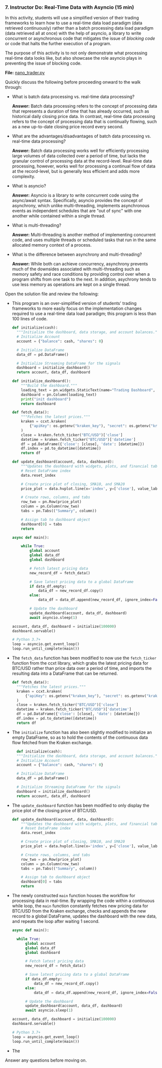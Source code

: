 ### 7. Instructor Do: Real-Time Data with Asyncio (15 min)

In this activity, students will use a simplified version of their trading frameworks to learn how to use a real-time data load paradigm (data retrieved continuously) rather than a batch processing data load paradigm (data retrieved all at once) with the help of asyncio, a library to write concurrent or asynchronous code that mitigates the issue of *blocking code* or code that halts the further execution of a program.

The purpose of this activity is to not only demonstrate what processing real-time data looks like, but also showcase the role asyncio plays in preventing the issue of blocking code.

**File:** [nano_trader.py](Activities/05-Ins_Asyncio/Solved/nano_trader.py)

Quickly discuss the following before proceeding onward to the walk through:

* What is batch data processing vs. real-time data processing?

  **Answer:** Batch data processing refers to the concept of processing data that represents a duration of time that has already occurred, such as historical daily closing price data. In contrast, real-time data processing refers to the concept of processing data that is continually flowing, such as a new up-to-date closing price record every second.

* What are the advantages/disadvantages of batch data processing vs. real-time data processing?

  **Answer:** Batch data processing works well for efficiently processing large volumes of data collected over a period of time, but lacks the granular control of processing data at the record-level. Real-time data processing, however, works well for processing a continual flow of data at the record-level, but is generally less efficient and adds more complexity.

* What is asyncio?

  **Answer:** Asyncio is a library to write concurrent code using the async/await syntax. Specifically, asyncio provides the concept of asynchrony, which unlike multi-threading, implements asynchronous events as independent schedules that are "out of sync" with one another while contained within a single thread.

* What is multi-threading?

  **Answer:** Multi-threading is another method of implementing concurrent code, and uses multiple threads or scheduled tasks that run in the same allocated memory context of a process.

* What is the difference between asynchrony and multi-threading?

  **Answer:** While both can achieve concurrency, asynchrony prevents much of the downsides associated with multi-threading such as memory safety and race conditions by providing control over when a program shifts from one task to the next. In addition, asychrony tends to use less memory as operations are kept on a single thread.

Open the solution file and review the following:

* This program is an over-simplified version of students' trading frameworks to more easily focus on the implementation changes required to use a real-time data load paradigm; this program is less than 100 lines of code.

  ```python
  def initialize(cash):
    """Initialize the dashboard, data storage, and account balances."""
    # Initialize Account
    account = {"balance": cash, "shares": 0}

    # Initialize DataFrame
    data_df = pd.DataFrame()

    # Initialize Streaming DataFrame for the signals
    dashboard = initialize_dashboard()
    return account, data_df, dashboard

  def initialize_dashboard():
      """Build the dashboard."""
      loading_text = pn.widgets.StaticText(name="Trading Dashboard", value="Loading...")
      dashboard = pn.Column(loading_text)
      print("init dashboard")
      return dashboard

  def fetch_data():
      """Fetches the latest prices."""
      kraken = ccxt.kraken(
          {"apiKey": os.getenv("kraken_key"), "secret": os.getenv("kraken_secret")}
      )
      close = kraken.fetch_ticker("BTC/USD")['close']
      datetime = kraken.fetch_ticker("BTC/USD")['datetime']
      df = pd.DataFrame({'close': [close], 'date': [datetime]})
      df.index = pd.to_datetime([datetime])
      return df

  def update_dashboard(account, data, dashboard):
      """Updates the dashboard with widgets, plots, and financial tables"""
      # Reset DataFrame index
      data.reset_index

      # Create price plot of closing, SMA10, and SMA20
      price_plot = data.hvplot.line(x='index', y=['close'], value_label='Price', width=1000, height=400, rot=90)

      # Create rows, columns, and tabs
      row_two = pn.Row(price_plot)
      column = pn.Column(row_two)
      tabs = pn.Tabs(("Summary", column))

      # Assign tab to dashboard object
      dashboard[0] = tabs
      return

  async def main():

      while True:
          global account
          global data_df
          global dashboard

          # Fetch latest pricing data
          new_record_df = fetch_data()

          # Save latest pricing data to a global DataFrame
          if data_df.empty:
              data_df = new_record_df.copy()
          else:
              data_df = data_df.append(new_record_df, ignore_index=False)

          # Update the dashboard
          update_dashboard(account, data_df, dashboard)
          await asyncio.sleep(1)

  account, data_df, dashboard = initialize(100000)
  dashboard.servable()

  # Python 3.7+
  loop = asyncio.get_event_loop()
  loop.run_until_complete(main())
  ```

* The `fetch_data` function has been modified to now use the `fetch_ticker` function from the ccxt library, which grabs the latest pricing data for BTC/USD rather than price data over a period of time, and imports the resulting data into a DataFrame that can be returned.

  ```python
  def fetch_data():
    """Fetches the latest prices."""
    kraken = ccxt.kraken(
        {"apiKey": os.getenv("kraken_key"), "secret": os.getenv("kraken_secret")}
    )
    close = kraken.fetch_ticker("BTC/USD")['close']
    datetime = kraken.fetch_ticker("BTC/USD")['datetime']
    df = pd.DataFrame({'close': [close], 'date': [datetime]})
    df.index = pd.to_datetime([datetime])
    return df
  ```

* The `initialize` function has also been slightly modified to initialize an empty DataFrame, so as to hold the contents of the continuous data flow fetched from the Kraken exchange.

  ```python
    def initialize(cash):
    """Initialize the dashboard, data storage, and account balances."""
    # Initialize Account
    account = {"balance": cash, "shares": 0}

    # Initialize DataFrame
    data_df = pd.DataFrame()

    # Initialize Streaming DataFrame for the signals
    dashboard = initialize_dashboard()
    return account, data_df, dashboard
  ```

* The `update_dashboard` function has been modified to only display the price plot of the closing price of BTC/USD.

  ```python
  def update_dashboard(account, data, dashboard):
      """Updates the dashboard with widgets, plots, and financial tables"""
      # Reset DataFrame index
      data.reset_index

      # Create price plot of closing, SMA10, and SMA20
      price_plot = data.hvplot.line(x='index', y=['close'], value_label='Price', width=1000, height=400, rot=90)

      # Create rows, columns, and tabs
      row_two = pn.Row(price_plot)
      column = pn.Column(row_two)
      tabs = pn.Tabs(("Summary", column))

      # Assign tab to dashboard object
      dashboard[0] = tabs
      return
  ```

* The newly constructed `main` function houses the workflow for processing data in real-time. By wrapping the code within a continuous while loop, the `main` function constantly fetches new pricing data for BTC/USD from the Kraken exchange, checks and appends the new record to a global DataFrame, updates the dashboard with the new data, and repeats the loop after waiting 1 second.

  ```python
  async def main():

    while True:
        global account
        global data_df
        global dashboard

        # Fetch latest pricing data
        new_record_df = fetch_data()

        # Save latest pricing data to a global DataFrame
        if data_df.empty:
            data_df = new_record_df.copy()
        else:
            data_df = data_df.append(new_record_df, ignore_index=False)

        # Update the dashboard
        update_dashboard(account, data_df, dashboard)
        await asyncio.sleep(1)

  account, data_df, dashboard = initialize(100000)
  dashboard.servable()

  # Python 3.7+
  loop = asyncio.get_event_loop()
  loop.run_until_complete(main())
  ```

* The 

Answer any questions before moving on.
